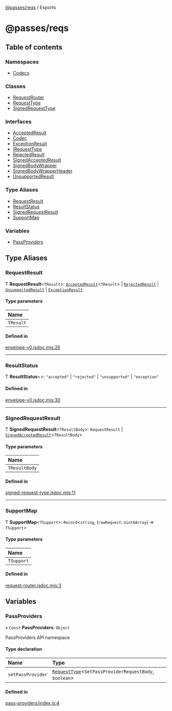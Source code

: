 [@passes/reqs](README.md) / Exports

# @passes/reqs

## Table of contents

### Namespaces

- [Codecs](modules/Codecs.md)

### Classes

- [RequestRouter](classes/RequestRouter.md)
- [RequestType](classes/RequestType.md)
- [SignedRequestType](classes/SignedRequestType.md)

### Interfaces

- [AcceptedResult](interfaces/AcceptedResult.md)
- [Codec](interfaces/Codec.md)
- [ExceptionResult](interfaces/ExceptionResult.md)
- [IRequestType](interfaces/IRequestType.md)
- [RejectedResult](interfaces/RejectedResult.md)
- [SignedAcceptedResult](interfaces/SignedAcceptedResult.md)
- [SignedBodyWrapper](interfaces/SignedBodyWrapper.md)
- [SignedBodyWrapperHeader](interfaces/SignedBodyWrapperHeader.md)
- [UnsupportedResult](interfaces/UnsupportedResult.md)

### Type Aliases

- [RequestResult](modules.md#requestresult)
- [ResultStatus](modules.md#resultstatus)
- [SignedRequestResult](modules.md#signedrequestresult)
- [SupportMap](modules.md#supportmap)

### Variables

- [PassProviders](modules.md#passproviders)

## Type Aliases

### RequestResult

Ƭ **RequestResult**\<`TResult`\>: [`AcceptedResult`](interfaces/AcceptedResult.md)\<`TResult`\> \| [`RejectedResult`](interfaces/RejectedResult.md) \| [`UnsupportedResult`](interfaces/UnsupportedResult.md) \| [`ExceptionResult`](interfaces/ExceptionResult.md)

#### Type parameters

| Name |
| :------ |
| `TResult` |

#### Defined in

[envelope-v0.jsdoc.mjs:26](https://github.com/passes-org/passes/blob/3a6a81a/packages/reqs/src/envelope-v0.jsdoc.mjs#L26)

___

### ResultStatus

Ƭ **ResultStatus**\<\>: ``"accepted"`` \| ``"rejected"`` \| ``"unsupported"`` \| ``"exception"``

#### Defined in

[envelope-v0.jsdoc.mjs:30](https://github.com/passes-org/passes/blob/3a6a81a/packages/reqs/src/envelope-v0.jsdoc.mjs#L30)

___

### SignedRequestResult

Ƭ **SignedRequestResult**\<`TResultBody`\>: `RequestResult` \| [`SignedAcceptedResult`](interfaces/SignedAcceptedResult.md)\<`TResultBody`\>

#### Type parameters

| Name |
| :------ |
| `TResultBody` |

#### Defined in

[signed-request-type.jsdoc.mjs:11](https://github.com/passes-org/passes/blob/3a6a81a/packages/reqs/src/signed-request-type.jsdoc.mjs#L11)

___

### SupportMap

Ƭ **SupportMap**\<`TSupport`\>: `Record`\<`string`, (`rawRequest`: `Uint8Array`) => `TSupport`\>

#### Type parameters

| Name |
| :------ |
| `TSupport` |

#### Defined in

[request-router.jsdoc.mjs:3](https://github.com/passes-org/passes/blob/3a6a81a/packages/reqs/src/request-router.jsdoc.mjs#L3)

## Variables

### PassProviders

• `Const` **PassProviders**: `Object`

PassProviders API namespace

#### Type declaration

| Name | Type |
| :------ | :------ |
| `setPassProvider` | [`RequestType`](classes/RequestType.md)\<`SetPassProviderRequestBody`, `boolean`\> |

#### Defined in

[pass-providers/index.js:4](https://github.com/passes-org/passes/blob/3a6a81a/packages/reqs/src/pass-providers/index.js#L4)
